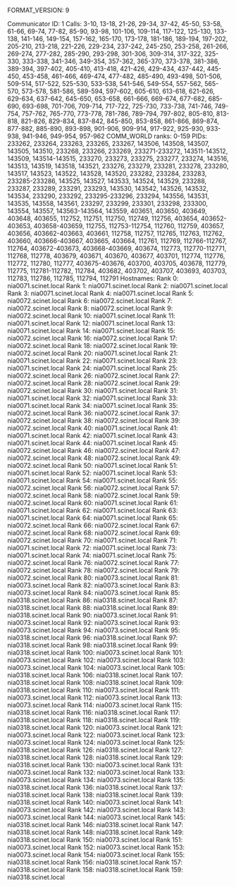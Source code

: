 FORMAT_VERSION: 9

Communicator ID: 1
Calls: 3-10, 13-18, 21-26, 29-34, 37-42, 45-50, 53-58, 61-66, 69-74, 77-82, 85-90, 93-98, 101-106, 109-114, 117-122, 125-130, 133-138, 141-146, 149-154, 157-162, 165-170, 173-178, 181-186, 189-194, 197-202, 205-210, 213-218, 221-226, 229-234, 237-242, 245-250, 253-258, 261-266, 269-274, 277-282, 285-290, 293-298, 301-306, 309-314, 317-322, 325-330, 333-338, 341-346, 349-354, 357-362, 365-370, 373-378, 381-386, 389-394, 397-402, 405-410, 413-418, 421-426, 429-434, 437-442, 445-450, 453-458, 461-466, 469-474, 477-482, 485-490, 493-498, 501-506, 509-514, 517-522, 525-530, 533-538, 541-546, 549-554, 557-562, 565-570, 573-578, 581-586, 589-594, 597-602, 605-610, 613-618, 621-626, 629-634, 637-642, 645-650, 653-658, 661-666, 669-674, 677-682, 685-690, 693-698, 701-706, 709-714, 717-722, 725-730, 733-738, 741-746, 749-754, 757-762, 765-770, 773-778, 781-786, 789-794, 797-802, 805-810, 813-818, 821-826, 829-834, 837-842, 845-850, 853-858, 861-866, 869-874, 877-882, 885-890, 893-898, 901-906, 909-914, 917-922, 925-930, 933-938, 941-946, 949-954, 957-962
COMM_WORLD ranks: 0-159
PIDs: 233262, 233264, 233263, 233265, 233267, 143506, 143508, 143507, 143505, 143510, 233268, 233266, 233269, 233271-233272, 143511-143512, 143509, 143514-143515, 233270, 233273, 233275, 233277, 233274, 143516, 143513, 143519, 143518, 143521, 233276, 233279, 233281, 233278, 233280, 143517, 143523, 143522, 143528, 143520, 233282, 233284, 233283, 233285-233286, 143525, 143527, 143533, 143524, 143529, 233288, 233287, 233289, 233291, 233293, 143530, 143542, 143526, 143532, 143534, 233290, 233292, 233295-233296, 233294, 143556, 143531, 143535, 143558, 143561, 233297, 233299, 233301, 233298, 233300, 143554, 143557, 143563-143564, 143559, 403651, 403650, 403649, 403648, 403655, 112752, 112751, 112750, 112749, 112756, 403654, 403652-403653, 403658-403659, 112755, 112753-112754, 112760, 112759, 403657, 403656, 403662-403663, 403661, 112758, 112757, 112765, 112763, 112762, 403660, 403666-403667, 403665, 403664, 112761, 112769, 112766-112767, 112764, 403672-403673, 403668-403669, 403674, 112773, 112770-112771, 112768, 112778, 403679, 403671, 403670, 403677, 403701, 112774, 112776, 112772, 112780, 112777, 403675-403676, 403700, 403705, 403678, 112779, 112775, 112781-112782, 112784, 403682, 403702, 403707, 403693, 403703, 112783, 112786, 112785, 112794, 112791
Hostnames:
	Rank 0: nia0071.scinet.local
	Rank 1: nia0071.scinet.local
	Rank 2: nia0071.scinet.local
	Rank 3: nia0071.scinet.local
	Rank 4: nia0071.scinet.local
	Rank 5: nia0072.scinet.local
	Rank 6: nia0072.scinet.local
	Rank 7: nia0072.scinet.local
	Rank 8: nia0072.scinet.local
	Rank 9: nia0072.scinet.local
	Rank 10: nia0071.scinet.local
	Rank 11: nia0071.scinet.local
	Rank 12: nia0071.scinet.local
	Rank 13: nia0071.scinet.local
	Rank 14: nia0071.scinet.local
	Rank 15: nia0072.scinet.local
	Rank 16: nia0072.scinet.local
	Rank 17: nia0072.scinet.local
	Rank 18: nia0072.scinet.local
	Rank 19: nia0072.scinet.local
	Rank 20: nia0071.scinet.local
	Rank 21: nia0071.scinet.local
	Rank 22: nia0071.scinet.local
	Rank 23: nia0071.scinet.local
	Rank 24: nia0071.scinet.local
	Rank 25: nia0072.scinet.local
	Rank 26: nia0072.scinet.local
	Rank 27: nia0072.scinet.local
	Rank 28: nia0072.scinet.local
	Rank 29: nia0072.scinet.local
	Rank 30: nia0071.scinet.local
	Rank 31: nia0071.scinet.local
	Rank 32: nia0071.scinet.local
	Rank 33: nia0071.scinet.local
	Rank 34: nia0071.scinet.local
	Rank 35: nia0072.scinet.local
	Rank 36: nia0072.scinet.local
	Rank 37: nia0072.scinet.local
	Rank 38: nia0072.scinet.local
	Rank 39: nia0072.scinet.local
	Rank 40: nia0071.scinet.local
	Rank 41: nia0071.scinet.local
	Rank 42: nia0071.scinet.local
	Rank 43: nia0071.scinet.local
	Rank 44: nia0071.scinet.local
	Rank 45: nia0072.scinet.local
	Rank 46: nia0072.scinet.local
	Rank 47: nia0072.scinet.local
	Rank 48: nia0072.scinet.local
	Rank 49: nia0072.scinet.local
	Rank 50: nia0071.scinet.local
	Rank 51: nia0071.scinet.local
	Rank 52: nia0071.scinet.local
	Rank 53: nia0071.scinet.local
	Rank 54: nia0071.scinet.local
	Rank 55: nia0072.scinet.local
	Rank 56: nia0072.scinet.local
	Rank 57: nia0072.scinet.local
	Rank 58: nia0072.scinet.local
	Rank 59: nia0072.scinet.local
	Rank 60: nia0071.scinet.local
	Rank 61: nia0071.scinet.local
	Rank 62: nia0071.scinet.local
	Rank 63: nia0071.scinet.local
	Rank 64: nia0071.scinet.local
	Rank 65: nia0072.scinet.local
	Rank 66: nia0072.scinet.local
	Rank 67: nia0072.scinet.local
	Rank 68: nia0072.scinet.local
	Rank 69: nia0072.scinet.local
	Rank 70: nia0071.scinet.local
	Rank 71: nia0071.scinet.local
	Rank 72: nia0071.scinet.local
	Rank 73: nia0071.scinet.local
	Rank 74: nia0071.scinet.local
	Rank 75: nia0072.scinet.local
	Rank 76: nia0072.scinet.local
	Rank 77: nia0072.scinet.local
	Rank 78: nia0072.scinet.local
	Rank 79: nia0072.scinet.local
	Rank 80: nia0073.scinet.local
	Rank 81: nia0073.scinet.local
	Rank 82: nia0073.scinet.local
	Rank 83: nia0073.scinet.local
	Rank 84: nia0073.scinet.local
	Rank 85: nia0318.scinet.local
	Rank 86: nia0318.scinet.local
	Rank 87: nia0318.scinet.local
	Rank 88: nia0318.scinet.local
	Rank 89: nia0318.scinet.local
	Rank 90: nia0073.scinet.local
	Rank 91: nia0073.scinet.local
	Rank 92: nia0073.scinet.local
	Rank 93: nia0073.scinet.local
	Rank 94: nia0073.scinet.local
	Rank 95: nia0318.scinet.local
	Rank 96: nia0318.scinet.local
	Rank 97: nia0318.scinet.local
	Rank 98: nia0318.scinet.local
	Rank 99: nia0318.scinet.local
	Rank 100: nia0073.scinet.local
	Rank 101: nia0073.scinet.local
	Rank 102: nia0073.scinet.local
	Rank 103: nia0073.scinet.local
	Rank 104: nia0073.scinet.local
	Rank 105: nia0318.scinet.local
	Rank 106: nia0318.scinet.local
	Rank 107: nia0318.scinet.local
	Rank 108: nia0318.scinet.local
	Rank 109: nia0318.scinet.local
	Rank 110: nia0073.scinet.local
	Rank 111: nia0073.scinet.local
	Rank 112: nia0073.scinet.local
	Rank 113: nia0073.scinet.local
	Rank 114: nia0073.scinet.local
	Rank 115: nia0318.scinet.local
	Rank 116: nia0318.scinet.local
	Rank 117: nia0318.scinet.local
	Rank 118: nia0318.scinet.local
	Rank 119: nia0318.scinet.local
	Rank 120: nia0073.scinet.local
	Rank 121: nia0073.scinet.local
	Rank 122: nia0073.scinet.local
	Rank 123: nia0073.scinet.local
	Rank 124: nia0073.scinet.local
	Rank 125: nia0318.scinet.local
	Rank 126: nia0318.scinet.local
	Rank 127: nia0318.scinet.local
	Rank 128: nia0318.scinet.local
	Rank 129: nia0318.scinet.local
	Rank 130: nia0073.scinet.local
	Rank 131: nia0073.scinet.local
	Rank 132: nia0073.scinet.local
	Rank 133: nia0073.scinet.local
	Rank 134: nia0073.scinet.local
	Rank 135: nia0318.scinet.local
	Rank 136: nia0318.scinet.local
	Rank 137: nia0318.scinet.local
	Rank 138: nia0318.scinet.local
	Rank 139: nia0318.scinet.local
	Rank 140: nia0073.scinet.local
	Rank 141: nia0073.scinet.local
	Rank 142: nia0073.scinet.local
	Rank 143: nia0073.scinet.local
	Rank 144: nia0073.scinet.local
	Rank 145: nia0318.scinet.local
	Rank 146: nia0318.scinet.local
	Rank 147: nia0318.scinet.local
	Rank 148: nia0318.scinet.local
	Rank 149: nia0318.scinet.local
	Rank 150: nia0073.scinet.local
	Rank 151: nia0073.scinet.local
	Rank 152: nia0073.scinet.local
	Rank 153: nia0073.scinet.local
	Rank 154: nia0073.scinet.local
	Rank 155: nia0318.scinet.local
	Rank 156: nia0318.scinet.local
	Rank 157: nia0318.scinet.local
	Rank 158: nia0318.scinet.local
	Rank 159: nia0318.scinet.local
